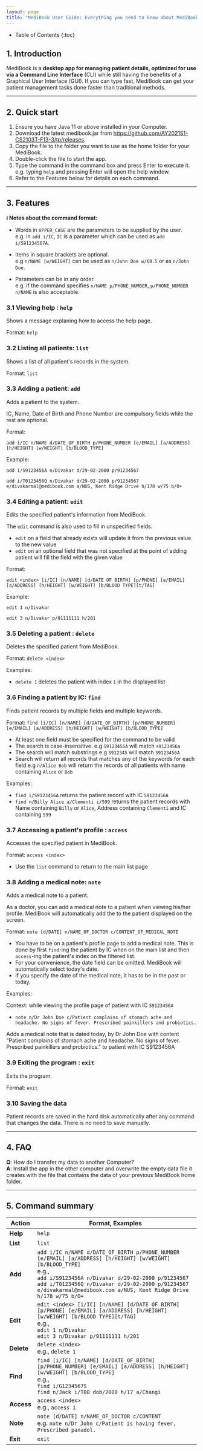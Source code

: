 ```yaml
---
layout: page
title: "MediBook User Guide: Everything you need to know about MediBook"
---
```

* Table of Contents
{:toc}

## 1. Introduction
MediBook is a **desktop app for managing patient details, optimized for use via a Command Line Interface** (CLI) while still having the benefits of a Graphical User Interface (GUI). If you can type fast, MediBook can get your patient management tasks done faster than traditional methods.

--------------------------------------------------------------------------------------------------------------------


## 2. Quick start


1. Ensure you have Java 11 or above installed in your Computer.
2. Download the latest medibook.jar from https://github.com/AY2021S1-CS2103T-F13-3/tp/releases.
3. Copy the file to the folder you want to use as the home folder for your MediBook.
4. Double-click the file to start the app.
5. Type the command in the command box and press Enter to execute it. e.g. typing `help` and pressing Enter will open the help window.
6. Refer to the Features below for details on each command.

---------------------------------------------------------------------------------------------------------------

## 3. Features


<div markdown="block" class="alert alert-info">

**:information_source: Notes about the command format:**<br>

* Words in `UPPER_CASE` are the parameters to be supplied by the user.<br>
  e.g. in `add i/IC`, `IC` is a parameter which can be used as `add i/S91234567A`.

* Items in square brackets are optional.<br>
  e.g `n/NAME [w/WEIGHT]` can be used as `n/John Doe w/60.5` or as `n/John Doe`.

* Parameters can be in any order.<br>
  e.g. if the command specifies `n/NAME p/PHONE_NUMBER`, `p/PHONE_NUMBER n/NAME` is also acceptable.

</div>

### 3.1 Viewing help : `help`

Shows a message explaning how to access the help page.

Format: `help`

### 3.2 Listing all patients: `list`

Shows a list of all patient's records in the system.

Format: `list`

### 3.3 Adding a patient: `add`

Adds a patient to the system.

IC, Name, Date of Birth and Phone Number are compulsory fields while the rest are optional.

Format: 

`add i/IC n/NAME d/DATE_OF_BIRTH p/PHONE_NUMBER [e/EMAIL] [a/ADDRESS] [h/HEIGHT] [w/WEIGHT] [b/BLOOD_TYPE]`

Example:

`add i/S9123456A n/Divakar d/29-02-2000 p/91234567`

`add i/T0123456Q n/Divakar d/29-02-2000 p/91234567 e/divakarmal@medibook.com a/NUS, Kent Ridge Drive h/178 w/75 b/O+`

### 3.4 Editing a patient: `edit`

Edits the specified patient's information from MediBook.

The `edit` command is also used to fill in unspecified fields.

* `edit` on a field that already exists will update it from the previous value to the new value
* `edit` on an optional field that was not specified at the point of adding patient will fill the field with the given value

Format: 

`edit <index> [i/IC] [n/NAME] [d/DATE OF BIRTH] [p/PHONE] [e/EMAIL] [a/ADDRESS] [h/HEIGHT] [w/WEIGHT] [b/BLOOD TYPE][t/TAG]`

Example:

`edit 1 n/Divakar`

`edit 3 n/Divakar p/91111111 h/201`

### 3.5 Deleting a patient : `delete`

Deletes the specified patient from MediBook.

Format: `delete <index>`

Examples:
* `delete 1` deletes the patient with index `1` in the displayed list

### 3.6 Finding a patient by IC: `find`

Finds patient records by multiple fields and multiple keywords.


Format: `find [i/IC] [n/NAME] [d/DATE_OF_BIRTH] [p/PHONE_NUMBER] [e/EMAIL] [a/ADDRESS] [h/HEIGHT] [w/WEIGHT] [b/BLOOD_TYPE]`

* At least one field must be specified for the command to be valid
* The search is case-insensitive. e.g `S9123456A` will match `s9123456a`
* The search will match substrings e.g `S912345` will match `S9123456A`
* Search will return all records that matches any of the keywords for each field e.g `n/Alice Bob` will return the records of all patients with name containing `Alice` or `Bob`

Examples: 
* `find i/S9123456A` returns the patient record with IC `S9123456A`
* `find n/Billy Alice a/Clementi i/S99` returns the patient records with Name containing `Billy` or `Alice`, Address containing `Clementi` and IC containing `S99`

### 3.7 Accessing a patient's profile : `access`

Accesses the specified patient in MediBook.

Format: `access <index>`

* Use the `list` command to return to the main list page

### 3.8 Adding a medical note: `note`

Adds a medical note to a patient.

As a doctor, you can add a medical note to a patient when viewing his/her profile. MediBook will automatically add the 
to the patient displayed on the screen.

Format: `note [d/DATE] n/NAME_OF_DOCTOR c/CONTENT_OF_MEDICAL_NOTE`

* You have to be on a patient's profile page to add a medical note. This is done by first `find`-ing the patient by IC
when on the main list and then `access`-ing the patient's index on the filtered list.
* For your convenience, the date field can be omitted. MediBook will automatically select today's date.
* If you specify the date of the medical note, it has to be in the past or today.

Examples:

Context: while viewing the profile page of patient with IC `S9123456A`

* `note n/Dr John Doe c/Patient complains of stomach ache and headache. No signs of fever. Prescribed painkillers and probiotics.`

Adds a medical note that is dated today, by Dr John Doe with content "Patient complains of stomach ache and headache. 
No signs of fever. Prescribed painkillers and probiotics." to patient with IC S9123456A

### 3.9 Exiting the program : `exit`

Exits the program.

Format: `exit`

### 3.10 Saving the data

Patient records are saved in the hard disk automatically after any command that changes the data. There is no need to save manually.


--------------------------------------------------------------------------------------------------------------------

## 4. FAQ

**Q**: How do I transfer my data to another Computer?<br>
**A**: Install the app in the other computer and overwrite the empty data file it creates with the file that contains the data of your previous MediBook home folder.

--------------------------------------------------------------------------------------------------------------------

## 5. Command summary

Action | Format, Examples
--------|------------------
**Help** | `help`
**List** | `list`
**Add** | `add i/IC n/NAME d/DATE_OF_BIRTH p/PHONE_NUMBER [e/EMAIL] [a/ADDRESS] [h/HEIGHT] [w/WEIGHT] [b/BLOOD_TYPE]` <br> e.g.,<br>`add i/S9123456A n/Divakar d/29-02-2000 p/91234567` <br> `add i/T0123456Q n/Divakar d/29-02-2000 p/91234567 e/divakarmal@medibook.com a/NUS, Kent Ridge Drive h/178 w/75 b/O+`
**Edit** | `edit <index> [i/IC] [n/NAME] [d/DATE OF BIRTH] [p/PHONE] [e/EMAIL] [a/ADDRESS] [h/HEIGHT] [w/WEIGHT] [b/BLOOD TYPE][t/TAG]` <br> e.g., <br> `edit 1 n/Divakar` <br> `edit 3 n/Divakar p/91111111 h/201`
**Delete** | `delete <index>`<br> e.g., `delete 1`
**Find** | `find [i/IC] [n/NAME] [d/DATE_OF_BIRTH] [p/PHONE_NUMBER] [e/EMAIL] [a/ADDRESS] [h/HEIGHT] [w/WEIGHT] [b/BLOOD_TYPE]`<br> e.g., <br> `find i/G1234567S`<br>`find n/Jack i/T00 dob/2000 h/17 a/Changi`
**Access** | `access <index>` <br> e.g., `access 1`
**Note** | `note [d/DATE] n/NAME_OF_DOCTOR c/CONTENT` <br> e.g. `note n/Dr John c/Patient is having fever. Prescribed panadol.`
**Exit** | `exit`
